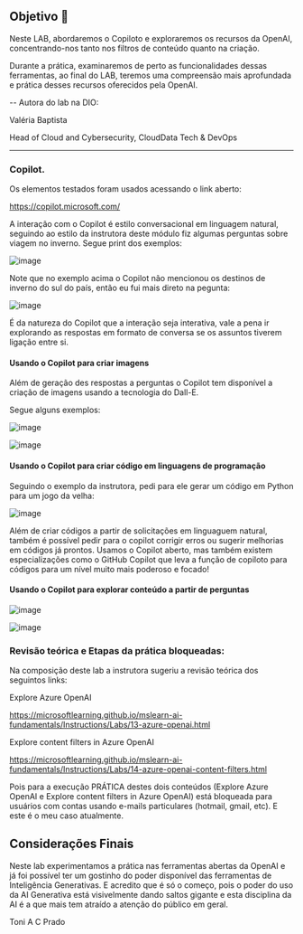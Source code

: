 
## Objetivo 🎯
Neste LAB, abordaremos o Copiloto e exploraremos os recursos da OpenAI, concentrando-nos tanto nos filtros de conteúdo quanto na criação. 

Durante a prática, examinaremos de perto as funcionalidades dessas ferramentas, ao final do LAB, teremos uma compreensão mais aprofundada e prática desses recursos oferecidos pela OpenAI.

-- Autora do lab na DIO: 

Valéria Baptista

Head of Cloud and Cybersecurity, CloudData Tech & DevOps

---

### Copilot.

Os elementos testados foram usados acessando o link aberto:

https://copilot.microsoft.com/

A interação com o Copilot é estilo conversacional em linguagem natural, seguindo ao estilo da instrutora deste módulo fiz algumas perguntas sobre viagem no inverno. Segue print dos exemplos:

![image](https://github.com/toniacprado/DIO-Explorando-os-Recursos-de-IA-Generativa-com-Copilot-e-OpenAI/assets/105946569/2827be22-eee1-4298-8997-a8f2099c0915)

Note que no exemplo acima o Copilot não mencionou os destinos de inverno do sul do país, então eu fui mais direto na pegunta:

![image](https://github.com/toniacprado/DIO-Explorando-os-Recursos-de-IA-Generativa-com-Copilot-e-OpenAI/assets/105946569/bd3c5b56-8847-42d0-9999-5407e7407726)


É da natureza do Copilot que a interação seja interativa, vale a pena ir explorando as respostas em formato de conversa se os assuntos tiverem ligação entre si.

#### Usando o Copilot para criar imagens
Além de geração des respostas a perguntas o Copilot tem disponível a criação de imagens usando a tecnologia do Dall-E.

Segue alguns exemplos:

![image](https://github.com/toniacprado/DIO-Explorando-os-Recursos-de-IA-Generativa-com-Copilot-e-OpenAI/assets/105946569/a2d99b85-78a1-4394-9fea-d7346bf6cc0b)

![image](https://github.com/toniacprado/DIO-Explorando-os-Recursos-de-IA-Generativa-com-Copilot-e-OpenAI/assets/105946569/721762f4-7ce5-49d5-bd9e-695dbd8f05dc)


#### Usando o Copilot para criar código em linguagens de programação
Seguindo o exemplo da instrutora, pedi para ele gerar um código em Python para um jogo da velha:

![image](https://github.com/toniacprado/DIO-Explorando-os-Recursos-de-IA-Generativa-com-Copilot-e-OpenAI/assets/105946569/c372a8b7-f51b-40a2-995a-5dea9af0a07d)

Além de criar códigos a partir de solicitações em linguaguem natural, também é possível pedir para o copilot corrigir erros ou sugerir melhorias em códigos já prontos.
Usamos o Copilot aberto, mas também existem especializações como o GitHub Copilot que leva a função de copiloto para códigos para um nível muito mais poderoso e focado!

#### Usando o Copilot para explorar conteúdo a partir de perguntas
![image](https://github.com/toniacprado/DIO-Explorando-os-Recursos-de-IA-Generativa-com-Copilot-e-OpenAI/assets/105946569/a4bc3d40-5d62-40de-8983-fbfd75ab9229)


![image](https://github.com/toniacprado/DIO-Explorando-os-Recursos-de-IA-Generativa-com-Copilot-e-OpenAI/assets/105946569/1d722032-7b7d-451f-95aa-dda403d82cde)


### Revisão teórica e Etapas da prática bloqueadas:

Na composição deste lab a instrutora sugeriu a revisão teórica dos seguintos links:

Explore Azure OpenAI

https://microsoftlearning.github.io/mslearn-ai-fundamentals/Instructions/Labs/13-azure-openai.html

Explore content filters in Azure OpenAI

https://microsoftlearning.github.io/mslearn-ai-fundamentals/Instructions/Labs/14-azure-openai-content-filters.html

Pois para a execução PRÁTICA destes dois conteúdos (Explore Azure OpenAI e Explore content filters in Azure OpenAI) está bloqueada para usuários com contas usando e-mails particulares (hotmail, gmail, etc). E este é o meu caso atualmente.

## Considerações Finais

Neste lab experimentamos a prática nas ferramentas abertas da OpenAI e já foi possível ter um gostinho do poder disponível das ferramentas de Inteligência Generativas. E acredito que é só o começo, pois o poder do uso da AI Generativa está visivelmente dando saltos gigante e esta disciplina da AI é a que mais tem atraído a atenção do público em geral.


Toni A C Prado

